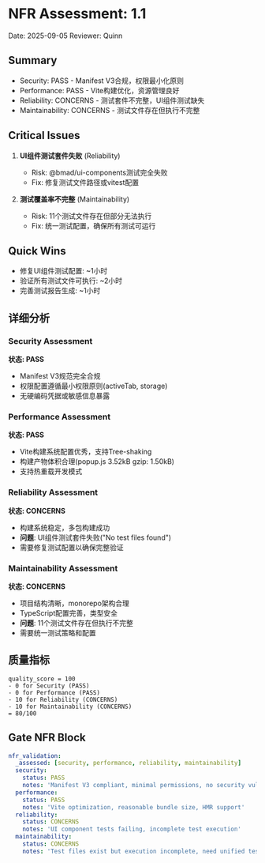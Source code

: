 # NFR Assessment: 1.1

Date: 2025-09-05
Reviewer: Quinn

## Summary

- Security: PASS - Manifest V3合规，权限最小化原则
- Performance: PASS - Vite构建优化，资源管理良好
- Reliability: CONCERNS - 测试套件不完整，UI组件测试缺失
- Maintainability: CONCERNS - 测试文件存在但执行不完整

## Critical Issues

1. **UI组件测试套件失败** (Reliability)
   - Risk: @bmad/ui-components测试完全失败
   - Fix: 修复测试文件路径或vitest配置

2. **测试覆盖率不完整** (Maintainability)
   - Risk: 11个测试文件存在但部分无法执行
   - Fix: 统一测试配置，确保所有测试可运行

## Quick Wins

- 修复UI组件测试配置: ~1小时
- 验证所有测试文件可执行: ~2小时
- 完善测试报告生成: ~1小时

## 详细分析

### Security Assessment
**状态: PASS**
- Manifest V3规范完全合规
- 权限配置遵循最小权限原则(activeTab, storage)
- 无硬编码凭据或敏感信息暴露

### Performance Assessment  
**状态: PASS**
- Vite构建系统配置优秀，支持Tree-shaking
- 构建产物体积合理(popup.js 3.52kB gzip: 1.50kB)
- 支持热重载开发模式

### Reliability Assessment
**状态: CONCERNS**
- 构建系统稳定，多包构建成功
- **问题**: UI组件测试套件失败("No test files found")
- 需要修复测试配置以确保完整验证

### Maintainability Assessment
**状态: CONCERNS**  
- 项目结构清晰，monorepo架构合理
- TypeScript配置完善，类型安全
- **问题**: 11个测试文件存在但执行不完整
- 需要统一测试策略和配置

## 质量指标

```
quality_score = 100
- 0 for Security (PASS)  
- 0 for Performance (PASS)
- 10 for Reliability (CONCERNS)
- 10 for Maintainability (CONCERNS)
= 80/100
```

## Gate NFR Block

```yaml
nfr_validation:
  _assessed: [security, performance, reliability, maintainability]
  security:
    status: PASS
    notes: 'Manifest V3 compliant, minimal permissions, no security vulnerabilities'
  performance:
    status: PASS  
    notes: 'Vite optimization, reasonable bundle size, HMR support'
  reliability:
    status: CONCERNS
    notes: 'UI component tests failing, incomplete test execution'
  maintainability:
    status: CONCERNS
    notes: 'Test files exist but execution incomplete, need unified test config'
```